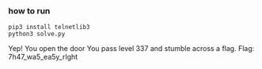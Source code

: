 ### how to run
```commandline
pip3 install telnetlib3
python3 solve.py
```
Yep! You open the door
You pass level 337 and stumble across a flag.
Flag: 7h47_wa5_ea5y_rIght